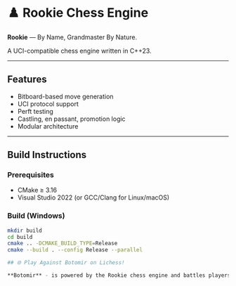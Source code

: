 # ♟️ Rookie Chess Engine

**Rookie** — By Name, Grandmaster By Nature.

A UCI-compatible chess engine written in C++23.

---

## Features

- Bitboard-based move generation
- UCI protocol support
- Perft testing
- Castling, en passant, promotion logic
- Modular architecture

---

## Build Instructions

### Prerequisites
- CMake ≥ 3.16
- Visual Studio 2022 (or GCC/Clang for Linux/macOS)

### Build (Windows)
```bash
mkdir build
cd build
cmake .. -DCMAKE_BUILD_TYPE=Release
cmake --build . --config Release --parallel

## 🌐 Play Against Botomir on Lichess!

**Botomir** - is powered by the Rookie chess engine and battles players and bots alike on [Lichess.org](https://lichess.org/@/Botomir).
